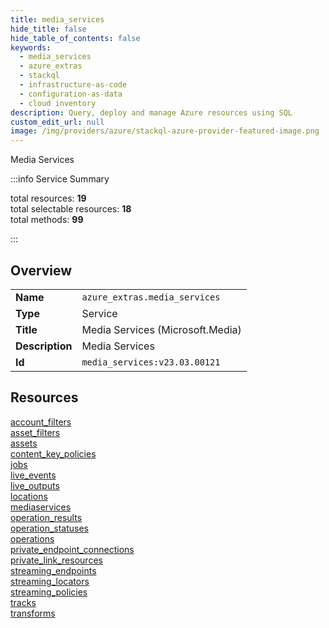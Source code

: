 ```yaml
---
title: media_services
hide_title: false
hide_table_of_contents: false
keywords:
  - media_services
  - azure_extras
  - stackql
  - infrastructure-as-code
  - configuration-as-data
  - cloud inventory
description: Query, deploy and manage Azure resources using SQL
custom_edit_url: null
image: /img/providers/azure/stackql-azure-provider-featured-image.png
---
```

Media Services  
    
:::info Service Summary

<div class="row">
<div class="providerDocColumn">
<span>total resources:&nbsp;<b>19</b></span><br />
<span>total selectable resources:&nbsp;<b>18</b></span><br />
<span>total methods:&nbsp;<b>99</b></span><br />
</div>
</div>

:::

## Overview
<table><tbody>
<tr><td><b>Name</b></td><td><code>azure_extras.media_services</code></td></tr>
<tr><td><b>Type</b></td><td>Service</td></tr>
<tr><td><b>Title</b></td><td>Media Services (Microsoft.Media)</td></tr>
<tr><td><b>Description</b></td><td>Media Services</td></tr>
<tr><td><b>Id</b></td><td><code>media_services:v23.03.00121</code></td></tr>
</tbody></table>

## Resources
<div class="row">
<div class="providerDocColumn">
<a href="/providers/azure_extras/media_services/account_filters/">account_filters</a><br />
<a href="/providers/azure_extras/media_services/asset_filters/">asset_filters</a><br />
<a href="/providers/azure_extras/media_services/assets/">assets</a><br />
<a href="/providers/azure_extras/media_services/content_key_policies/">content_key_policies</a><br />
<a href="/providers/azure_extras/media_services/jobs/">jobs</a><br />
<a href="/providers/azure_extras/media_services/live_events/">live_events</a><br />
<a href="/providers/azure_extras/media_services/live_outputs/">live_outputs</a><br />
<a href="/providers/azure_extras/media_services/locations/">locations</a><br />
<a href="/providers/azure_extras/media_services/mediaservices/">mediaservices</a><br />
<a href="/providers/azure_extras/media_services/operation_results/">operation_results</a><br />
</div>
<div class="providerDocColumn">
<a href="/providers/azure_extras/media_services/operation_statuses/">operation_statuses</a><br />
<a href="/providers/azure_extras/media_services/operations/">operations</a><br />
<a href="/providers/azure_extras/media_services/private_endpoint_connections/">private_endpoint_connections</a><br />
<a href="/providers/azure_extras/media_services/private_link_resources/">private_link_resources</a><br />
<a href="/providers/azure_extras/media_services/streaming_endpoints/">streaming_endpoints</a><br />
<a href="/providers/azure_extras/media_services/streaming_locators/">streaming_locators</a><br />
<a href="/providers/azure_extras/media_services/streaming_policies/">streaming_policies</a><br />
<a href="/providers/azure_extras/media_services/tracks/">tracks</a><br />
<a href="/providers/azure_extras/media_services/transforms/">transforms</a><br />
</div>
</div>
